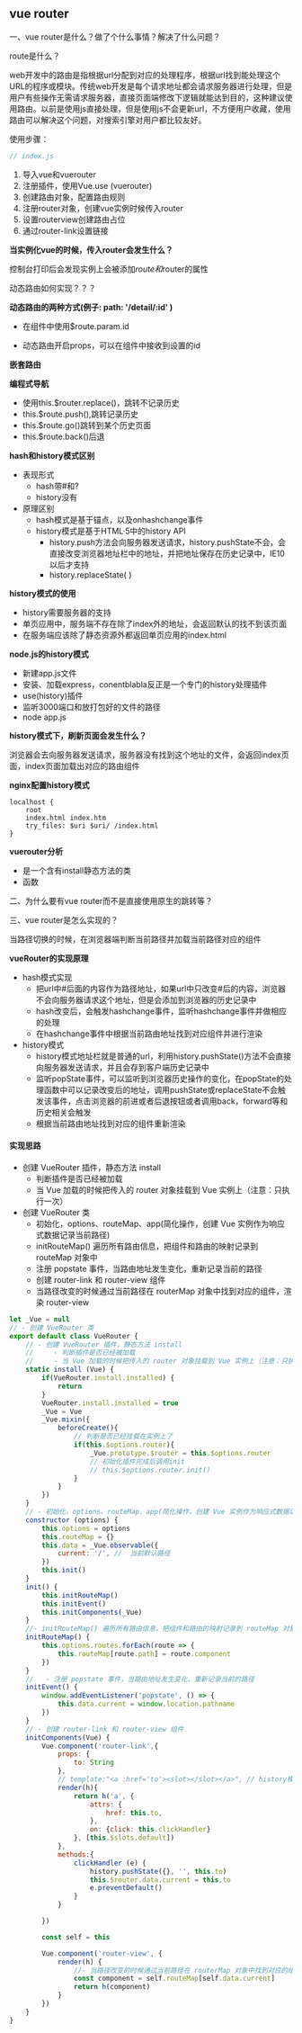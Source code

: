 ## vue router

一、vue router是什么？做了个什么事情？解决了什么问题？

route是什么？

web开发中的路由是指根据url分配到对应的处理程序，根据url找到能处理这个URL的程序或模块。传统web开发是每个请求地址都会请求服务器进行处理，但是用户有些操作无需请求服务器，直接页面端修改下逻辑就能达到目的，这种建议使用路由。以前是使用js直接处理，但是使用js不会更新url，不方便用户收藏，使用路由可以解决这个问题，对搜索引擎对用户都比较友好。



使用步骤：

```js
// index.js

```

1. 导入vue和vuerouter
2. 注册插件，使用Vue.use (vuerouter)
3. 创建路由对象，配置路由规则
4. 注册router对象，创建vue实例时候传入router
5. 设置routerview创建路由占位
6. 通过router-link设置链接

**当实例化vue的时候，传入router会发生什么？**

控制台打印后会发现实例上会被添加$route和$router的属性

动态路由如何实现？？？

**动态路由的两种方式(例子:  path: '/detail/:id'   )**

* 在组件中使用$route.param.id

* 动态路由开启props，可以在组件中接收到设置的id

**嵌套路由**

**编程式导航**

* 使用this.$router.replace()，跳转不记录历史
* this.$route.push(),跳转记录历史
* this.$route.go()跳转到某个历史页面
* this.$route.back()后退

**hash和history模式区别**

* 表现形式
  * hash带#和?
  * history没有
* 原理区别
  * hash模式是基于锚点，以及onhashchange事件
  * history模式是基于HTML·5中的history API
    * history.push方法会向服务器发送请求，history.pushState不会，会直接改变浏览器地址栏中的地址，并把地址保存在历史记录中，IE10以后才支持
    * history.replaceState( )

**history模式的使用**

* history需要服务器的支持
* 单页应用中，服务端不存在除了index外的地址，会返回默认的找不到该页面
* 在服务端应该除了静态资源外都返回单页应用的index.html



**node.js的history模式**

* 新建app.js文件
* 安装、加载express，conentblabla反正是一个专门的history处理插件
* use(history)插件
* 监听3000端口和放打包好的文件的路径
* node app.js

**history模式下，刷新页面会发生什么？**

浏览器会去向服务器发送请求，服务器没有找到这个地址的文件，会返回index页面，index页面加载出对应的路由组件

**nginx配置history模式**

```config
localhost {
	root
	index.html index.htm
	try_files: $uri $uri/ /index.html
}
```

**vuerouter分析**

* 是一个含有install静态方法的类
* 函数

二、为什么要有vue router而不是直接使用原生的跳转等？



三、vue router是怎么实现的？

当路径切换的时候，在浏览器端判断当前路径并加载当前路径对应的组件

**vueRouter的实现原理**

* hash模式实现
  * 把url中#后面的内容作为路径地址，如果url中只改变#后的内容，浏览器不会向服务器请求这个地址，但是会添加到浏览器的历史记录中
  * hash改变后，会触发hashchange事件，监听hashchange事件并做相应的处理
  * 在hashchange事件中根据当前路由地址找到对应组件并进行渲染
* history模式
  * history模式地址栏就是普通的url，利用history.pushState()方法不会直接向服务器发送请求，并且会存到客户端历史记录中
  * 监听popState事件，可以监听到浏览器历史操作的变化，在popState的处理函数中可以记录改变后的地址，调用pushState或replaceState不会触发该事件，点击浏览器的前进或者后退按钮或者调用back，forward等和历史相关会触发
  * 根据当前路由地址找到对应的组件重新渲染

#### 实现思路

- 创建 VueRouter 插件，静态方法 install
  - 判断插件是否已经被加载
  - 当 Vue 加载的时候把传入的 router 对象挂载到 Vue 实例上（注意：只执行一次）
- 创建 VueRouter 类
  - 初始化，options、routeMap、app(简化操作，创建 Vue 实例作为响应式数据记录当前路径)
  - initRouteMap() 遍历所有路由信息，把组件和路由的映射记录到 routeMap 对象中
  - 注册 popstate 事件，当路由地址发生变化，重新记录当前的路径
  - 创建 router-link 和 router-view 组件
  - 当路径改变的时候通过当前路径在 routerMap 对象中找到对应的组件，渲染 router-view

```js
let _Vue = null
// - 创建 VueRouter 类
export default class VueRouter {
    // - 创建 VueRouter 插件，静态方法 install
    //     - 判断插件是否已经被加载
    //     - 当 Vue 加载的时候把传入的 router 对象挂载到 Vue 实例上（注意：只执行一次）
    static install (Vue) {
        if(VueRouter.install.installed) {
            return
        }
        VueRouter.install.installed = true
        _Vue = Vue
        _Vue.mixin({
            beforeCreate(){
                // 判断是否已经挂载在实例上了
                if(this.$options.router){
                    _Vue.prototype.$router = this.$options.router
                    // 初始化插件完成后调用init
                    // this.$options.router.init()
                }
            }
        })
    }
    // - 初始化，options、routeMap、app(简化操作，创建 Vue 实例作为响应式数据记录当前路径)
    constructor (options) {
        this.options = options
        this.routeMap = {}
        this.data = _Vue.observable({
            current: '/', //  当前默认路径
        })
        this.init()
    }
    init() {
        this.initRouteMap()
        this.initEvent()
        this.initComponents(_Vue)
    }
    //- initRouteMap() 遍历所有路由信息，把组件和路由的映射记录到 routeMap 对象中
    initRouteMap() {
        this.options.routes.forEach(route => {
            this.routeMap[route.path] = route.component
        })
    }
    //   - 注册 popstate 事件，当路由地址发生变化，重新记录当前的路径
    initEvent() {
        window.addEventListener('popstate', () => {
            this.data.current = window.location.pathname
        })
    }
    // - 创建 router-link 和 router-view 组件
    initComponents(Vue) {
        Vue.component('router-link',{
            props: {
                to: String
            },
            // template:"<a :href='to'><slot></slot></a>", // history模式下不需要拼接#
            render(h){
                return h('a', {
                    attrs: {
                        href: this.to,
                    },
                    on: {click: this.clickHandler}
                }, [this.$slots.default])
            },
            methods:{
                clickHandler (e) {
                    history.pushState({}, '', this.to)
                    this.$router.data.current = this.to
                    e.preventDefault()
                }
            }

        })

        const self = this

        Vue.component('router-view', {
            render(h) {
                //- 当路径改变的时候通过当前路径在 routerMap 对象中找到对应的组件，渲染 router-view
                const component = self.routeMap[self.data.current]
                return h(component)
            }
        })
    }
}
```



